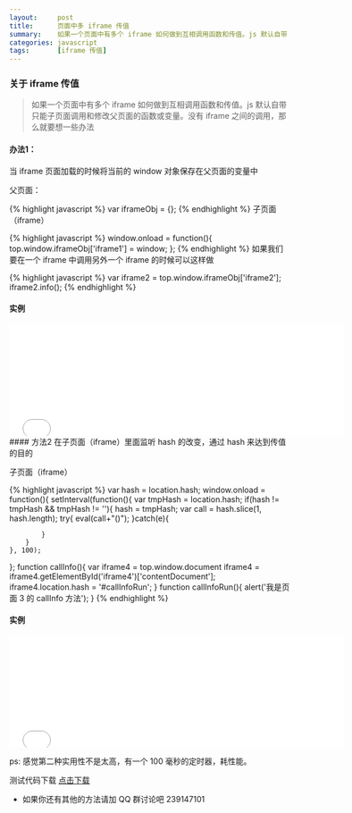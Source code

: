 ```yaml
---
layout:     post
title:      页面中多 iframe 传值
summary:    如果一个页面中有多个 iframe 如何做到互相调用函数和传值。js 默认自带 只能子页面调用和修改父页面的函数或变量。没有 iframe 之间的调用，那么就要想一些办法
categories: javascript
tags:       [iframe 传值]
---
```


### 关于 iframe 传值
> 如果一个页面中有多个 iframe 如何做到互相调用函数和传值。js 默认自带 只能子页面调用和修改父页面的函数或变量。没有 iframe 之间的调用，那么就要想一些办法

#### 办法1：

当 iframe 页面加载的时候将当前的 window 对象保存在父页面的变量中

父页面：

{% highlight javascript %}
var iframeObj = {};
{% endhighlight %}
子页面（iframe）

{% highlight javascript %}
window.onload = function(){
    top.window.iframeObj['iframe1'] = window;
};
{% endhighlight %}
如果我们要在一个 iframe 中调用另外一个 iframe 的时候可以这样做

{% highlight javascript %}
var iframe2 = top.window.iframeObj['iframe2'];
iframe2.info();
{% endhighlight %}
#### 实例
<iframe  frameborder="0" scrolling="no" src="/resource/iframebyvalue/demo1.html" width="600" height="200"></iframe>

<br>
#### 方法2
在子页面（iframe）里面监听 hash 的改变，通过 hash 来达到传值的目的

子页面（iframe）

{% highlight javascript %}
var hash = location.hash;
window.onload = function(){
    setInterval(function(){
        var tmpHash = location.hash;
        if(hash != tmpHash && tmpHash != ''){
            hash = tmpHash;
            var call = hash.slice(1, hash.length);
            try{
                eval(call+"()");
            }catch(e){

            }
        }
    }, 100);
};
function callInfo(){
    var iframe4 = top.window.document
    iframe4 = iframe4.getElementById('iframe4')['contentDocument'];
    iframe4.location.hash = '#callInfoRun';
}
function callInfoRun(){
    alert('我是页面 3 的 callInfo 方法');
}
{% endhighlight %}
#### 实例
<iframe  frameborder="0" scrolling="no" src="/resource/iframebyvalue/demo2.html" width="600" height="200"></iframe>

ps: 感觉第二种实用性不是太高，有一个 100 毫秒的定时器，耗性能。

 测试代码下载 [点击下载](/resource/iframebyvalue/iframe.zip)

 * 如果你还有其他的方法请加 QQ 群讨论吧 239147101
